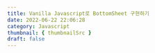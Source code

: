 ```yaml
---
title: Vanilla Javascript로 BottomSheet 구현하기
date: 2022-06-22 22:06:28
category: Javascript
thumbnail: { thumbnailSrc }
draft: false
---
```



